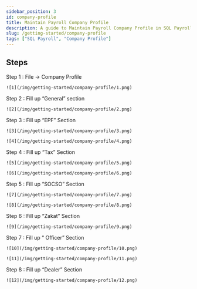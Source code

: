 ```yaml
---
sidebar_position: 3
id: company-profile
title: Maintain Payroll Company Profile
description: A guide to Maintain Payroll Company Profile in SQL Payroll
slug: /getting-started/company-profile
tags: ["SQL Payroll", "Company Profile"]
---
```


## Steps

Step 1 : File -> Company Profile

    ![1](/img/getting-started/company-profile/1.png)

Step 2 : Fill up “General” section

    ![2](/img/getting-started/company-profile/2.png)

Step 3 : Fill up “EPF” Section

    ![3](/img/getting-started/company-profile/3.png)

    ![4](/img/getting-started/company-profile/4.png)

Step 4 : Fill up “Tax” Section

    ![5](/img/getting-started/company-profile/5.png)

    ![6](/img/getting-started/company-profile/6.png)

Step 5 : Fill up “SOCSO” Section

    ![7](/img/getting-started/company-profile/7.png)

    ![8](/img/getting-started/company-profile/8.png)

Step 6 : Fill up “Zakat” Section

    ![9](/img/getting-started/company-profile/9.png)

Step 7 : Fill up “ Officer” Section

    ![10](/img/getting-started/company-profile/10.png)

    ![11](/img/getting-started/company-profile/11.png)

Step 8 : Fill up “Dealer” Section

    ![12](/img/getting-started/company-profile/12.png)
